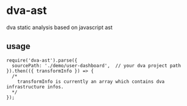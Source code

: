 # dva-ast
dva static analysis based on javascript ast

## usage

```
require('dva-ast').parse({
  sourcePath: './demo/user-dashboard',  // your dva project path
}).then(({ transformInfo }) => {
  /*
    transformInfo is currently an array which contains dva infrastructure infos.
  */
});
```
